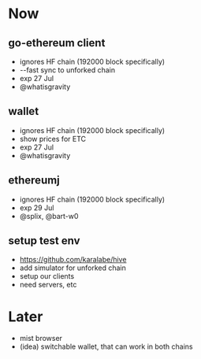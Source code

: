 # Now

## go-ethereum client

* ignores HF chain (192000 block specifically)
* --fast sync to unforked chain
* exp 27 Jul
* @whatisgravity

## wallet

* ignores HF chain (192000 block specifically)
* show prices for ETC
* exp 27 Jul
* @whatisgravity

## ethereumj

* ignores HF chain (192000 block specifically)
* exp 29 Jul
* @splix, @bart-w0

## setup test env

* https://github.com/karalabe/hive
* add simulator for unforked chain
* setup our clients
* need servers, etc


# Later

* mist browser
* (idea) switchable wallet, that can work in both chains
